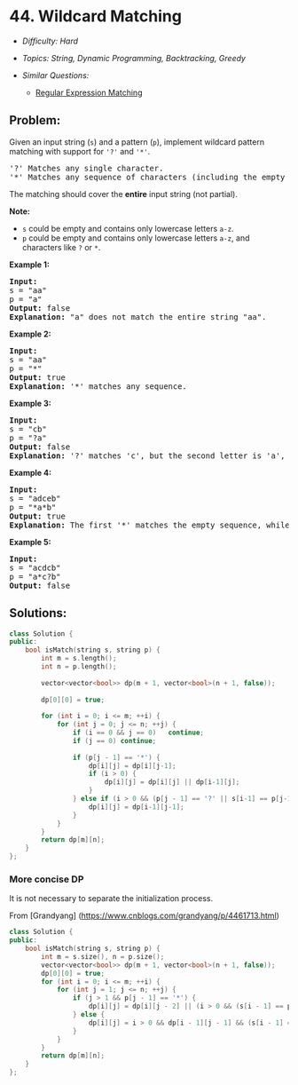 # 44. Wildcard Matching

* *Difficulty: Hard*

* *Topics: String, Dynamic Programming, Backtracking, Greedy*

* *Similar Questions:*

  * [Regular Expression Matching](regular-expression-matching.md)

## Problem:

<p>Given an input string (<code>s</code>) and a pattern (<code>p</code>), implement wildcard pattern matching with support for <code>&#39;?&#39;</code> and <code>&#39;*&#39;</code>.</p>

<pre>
&#39;?&#39; Matches any single character.
&#39;*&#39; Matches any sequence of characters (including the empty sequence).
</pre>

<p>The matching should cover the <strong>entire</strong> input string (not partial).</p>

<p><strong>Note:</strong></p>

<ul>
	<li><code>s</code>&nbsp;could be empty and contains only lowercase letters <code>a-z</code>.</li>
	<li><code>p</code> could be empty and contains only lowercase letters <code>a-z</code>, and characters like <code><font face="monospace">?</font></code>&nbsp;or&nbsp;<code>*</code>.</li>
</ul>

<p><strong>Example 1:</strong></p>

<pre>
<strong>Input:</strong>
s = &quot;aa&quot;
p = &quot;a&quot;
<strong>Output:</strong> false
<strong>Explanation:</strong> &quot;a&quot; does not match the entire string &quot;aa&quot;.
</pre>

<p><strong>Example 2:</strong></p>

<pre>
<strong>Input:</strong>
s = &quot;aa&quot;
p = &quot;*&quot;
<strong>Output:</strong> true
<strong>Explanation:</strong>&nbsp;&#39;*&#39; matches any sequence.
</pre>

<p><strong>Example 3:</strong></p>

<pre>
<strong>Input:</strong>
s = &quot;cb&quot;
p = &quot;?a&quot;
<strong>Output:</strong> false
<strong>Explanation:</strong>&nbsp;&#39;?&#39; matches &#39;c&#39;, but the second letter is &#39;a&#39;, which does not match &#39;b&#39;.
</pre>

<p><strong>Example 4:</strong></p>

<pre>
<strong>Input:</strong>
s = &quot;adceb&quot;
p = &quot;*a*b&quot;
<strong>Output:</strong> true
<strong>Explanation:</strong>&nbsp;The first &#39;*&#39; matches the empty sequence, while the second &#39;*&#39; matches the substring &quot;dce&quot;.
</pre>

<p><strong>Example 5:</strong></p>

<pre>
<strong>Input:</strong>
s = &quot;acdcb&quot;
p = &quot;a*c?b&quot;
<strong>Output:</strong> false
</pre>

## Solutions:

```c++
class Solution {
public:
    bool isMatch(string s, string p) {
        int m = s.length();
        int n = p.length();
        
        vector<vector<bool>> dp(m + 1, vector<bool>(n + 1, false));
        
        dp[0][0] = true;
        
        for (int i = 0; i <= m; ++i) {
            for (int j = 0; j <= n; ++j) {
                if (i == 0 && j == 0)   continue;
                if (j == 0) continue;
                
                if (p[j - 1] == '*') {
                    dp[i][j] = dp[i][j-1];
                    if (i > 0) {
                        dp[i][j] = dp[i][j] || dp[i-1][j];
                    }
                } else if (i > 0 && (p[j - 1] == '?' || s[i-1] == p[j-1])) {
                    dp[i][j] = dp[i-1][j-1];
                }
            }
        }
        return dp[m][n];
    }
};
```

### More concise DP

It is not necessary to separate the initialization process. 

From [Grandyang] (https://www.cnblogs.com/grandyang/p/4461713.html)

```c++
class Solution {
public:
    bool isMatch(string s, string p) {
        int m = s.size(), n = p.size();
        vector<vector<bool>> dp(m + 1, vector<bool>(n + 1, false));
        dp[0][0] = true;
        for (int i = 0; i <= m; ++i) {
            for (int j = 1; j <= n; ++j) {
                if (j > 1 && p[j - 1] == '*') {
                    dp[i][j] = dp[i][j - 2] || (i > 0 && (s[i - 1] == p[j - 2] || p[j - 2] == '.') && dp[i - 1][j]);
                } else {
                    dp[i][j] = i > 0 && dp[i - 1][j - 1] && (s[i - 1] == p[j - 1] || p[j - 1] == '.');
                }
            }
        }
        return dp[m][n];
    }
};
```
